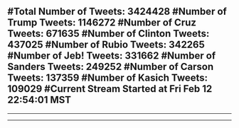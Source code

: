 #Total Number of Tweets: 3424428 
#Number of Trump Tweets: 1146272
#Number of Cruz Tweets: 671635
#Number of Clinton Tweets: 437025
#Number of Rubio Tweets: 342265
#Number of Jeb! Tweets: 331662
#Number of Sanders Tweets: 249252
#Number of Carson Tweets: 137359
#Number of Kasich Tweets: 109029
#Current Stream Started at Fri Feb 12 22:54:01 MST
---
---
---
